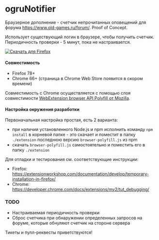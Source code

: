 # ogruNotifier

Браузерное дополнение - счетчик непрочитанных оповещений для форума https://www.old-games.ru/forum/. Proof of Concept.

Использует существующий логин в браузере, чтобы получить счетчик. Периодичность проверки - 5 минут, пока не настраивается.

<a href="https://addons.mozilla.org/ru/firefox/addon/ogrunotifier/" target="_blank"><img src="https://user-images.githubusercontent.com/585534/107280546-7b9b2a00-6a26-11eb-8f9f-f95932f4bfec.png" alt="Скачать для Firefox"></a> <!--<a href="https://example.com" target="_blank"><img src="https://user-images.githubusercontent.com/585534/107280622-91a8ea80-6a26-11eb-8d07-77c548b28665.png" alt="Скачать для Chrome"></a>-->

#### Совместимость
- Firefox 78+
- Chrome 66+ (страница в Chrome Web Store появится в скором времени)

Совместимость с Chrome осуществляется с помощью слоя совместимости [WebExtension browser API Polyfill от Mozilla](https://github.com/mozilla/webextension-polyfill).

#### Настройка окружения разработки
Первоначальная настройка простая, есть 2 варианта:
- при наличии установленного Node.js и npm исполнить команду `npm install` в корневой папке - это скачает и поместит в папку `./extension` последнюю версию `browser-polyfill.js` из npm
- скачать `browser-polyfill.js` самостоятельно и поместить его в папку `./extension`

Для отладки и тестирования см. соответствующие инструкции:
- Firefox: https://extensionworkshop.com/documentation/develop/temporary-installation-in-firefox/
- Chrome: https://developer.chrome.com/docs/extensions/mv2/tut_debugging/

### TODO
- Настраиваемая периодичность проверки
- Сброс счетчика при обнаружении определенных запросов на форуме, которые обнуляют счетчик на стороне сервера

Тикеты и пулл-реквесты приветствуются!
